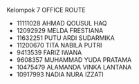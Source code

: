 Kelompok 7 OFFICE ROUTE

- 11111028 AHMAD QOUSUL HAQ
- 12092929 MELDA FRESTIANA
- 11632251 PUTU ARDI SUDARMIKA
- 11200670 TITA NABILA PUTRI
- 9413539 FARIZ IWANA
- 9608357 MUHAMMAD YUDA PRATAMA
- 10475479 ALAMANDA VINKA LANTANA
- 10917993 NADIA NURA IZZATI
